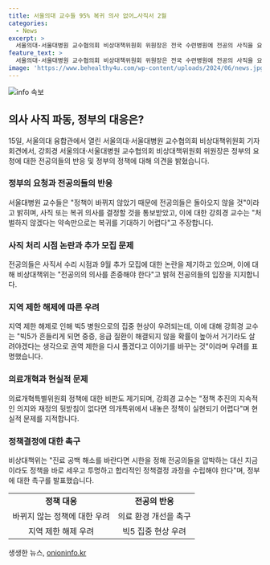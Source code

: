 ```yaml
---
title: 서울의대 교수들 95% 복귀 의사 없어…사직서 2월
categories:
  - News
excerpt: >
  서울의대·서울대병원 교수협의회 비상대책위원회 위원장은 전국 수련병원에 전공의 사직을 요청한 날, 정부의 요청에 대해 응답하며 전공의 복귀는 약속만으로 이뤄지지 않는다고 밝혔다. 전공의들이 사직을 선택한 배경을 설명하고, 정부의 일방적인 정책과 불투명한 결정과정을 비판했다. 또한, 의료개혁특별위원회의 정책이 실현되기 어려울 것이라고 지적하며, 공백 해소를 위한 투명하고 합리적인 정책결정 과정을 촉구했다.  
feature_text: >
  서울의대·서울대병원 교수협의회 비상대책위원회 위원장은 전국 수련병원에 전공의 사직을 요청한 날, 정부의 요청에 대해 응답하며 전공의 복귀는 약속만으로 이뤄지지 않는다고 밝혔다. 전공의들이 사직을 선택한 배경을 설명하고, 정부의 일방적인 정책과 불투명한 결정과정을 비판했다. 또한, 의료개혁특별위원회의 정책이 실현되기 어려울 것이라고 지적하며, 공백 해소를 위한 투명하고 합리적인 정책결정 과정을 촉구했다.  
image: 'https://www.behealthy4u.com/wp-content/uploads/2024/06/news.jpg'
---
```


<p><img src="https://www.behealthy4u.com/wp-content/uploads/2024/06/news.jpg" alt="info 속보" /></p>

<h2 data-ke-size="size26">의사 사직 파동, 정부의 대응은?</h2>

<p data-ke-size="size16">15일, 서울의대 융합관에서 열린 서울의대·서울대병원 교수협의회 비상대책위원회 기자회견에서, 강희경 서울의대·서울대병원 교수협의회 비상대책위원회 위원장은 정부의 요청에 대한 전공의들의 반응 및 정부의 정책에 대해 의견을 밝혔습니다.</p>

<h3 data-ke-size="size24">정부의 요청과 전공의들의 반응</h3>

<p data-ke-size="size16">서울대병원 교수들은 "정책이 바뀌지 않았기 때문에 전공의들은 돌아오지 않을 것"이라고 밝히며, 사직 또는 복귀 의사를 결정할 것을 통보받았고, 이에 대한 강희경 교수는 "처벌하지 않겠다는 약속만으로는 복귀를 기대하기 어렵다"고 주장합니다. </p>

<h3 data-ke-size="size24">사직 처리 시점 논란과 추가 모집 문제</h3>

<p data-ke-size="size16">전공의들은 사직서 수리 시점과 9월 추가 모집에 대한 논란을 제기하고 있으며, 이에 대해 비상대책위는 "전공의의 의사를 존중해야 한다"고 밝혀 전공의들의 입장을 지지합니다.</p>

<h3 data-ke-size="size24">지역 제한 해제에 따른 우려</h3>

<p data-ke-size="size16">지역 제한 해제로 인해 빅5 병원으로의 집중 현상이 우려되는데, 이에 대해 강희경 교수는 "빅5가 흔들리게 되면 중증, 응급 질환이 해결되지 않을 확률이 높아서 거기라도 살려야겠다는 생각으로 권역 제한을 다시 풀겠다고 이야기를 바꾸는 것"이라며 우려를 표명했습니다.</p>

<h3 data-ke-size="size24">의료개혁과 현실적 문제</h3>

<p data-ke-size="size16">의료개혁특별위원회 정책에 대한 비판도 제기되며, 강희경 교수는 "정책 추진의 지속적인 의지와 재정의 뒷받침이 없다면 의개특위에서 내놓은 정책이 실현되기 어렵다"며 현실적 문제를 지적합니다.</p>

<h3 data-ke-size="size24">정책결정에 대한 촉구</h3>

<p data-ke-size="size16">비상대책위는 "진료 공백 해소를 바란다면 시한을 정해 전공의들을 압박하는 대신 지금이라도 정책을 바로 세우고 투명하고 합리적인 정책결정 과정을 수립해야 한다"며, 정부에 대한 촉구를 발표했습니다.</p>

<table>
    <tr>
        <td style="text-align: center; height: 17px;"><b>정책 대응</b></td>
        <td style="text-align: center; height: 17px;"><b>전공의 반응</b></td>
    </tr>
    <tr>
        <td style="text-align: center; height: 17px;">바뀌지 않는 정책에 대한 우려</td>
        <td style="text-align: center; height: 17px;">의료 환경 개선을 촉구</td>
    </tr>
    <tr>
        <td style="text-align: center; height: 17px;">지역 제한 해제 우려</td>
        <td style="text-align: center; height: 17px;">빅5 집중 현상 우려</td>
    </tr>
</table>
생생한 뉴스, <a href="https://onioninfo.kr" rel="dofollow">onioninfo.kr</a>


